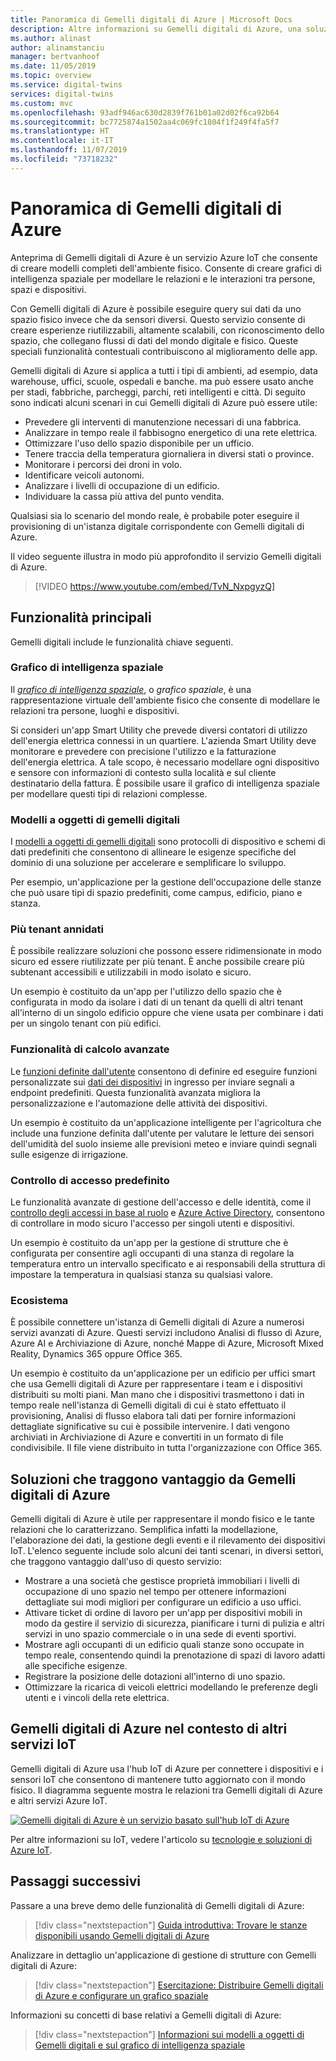 ```yaml
---
title: Panoramica di Gemelli digitali di Azure | Microsoft Docs
description: Altre informazioni su Gemelli digitali di Azure, una soluzione Azure IoT per l'intelligenza spaziale.
ms.author: alinast
author: alinamstanciu
manager: bertvanhoof
ms.date: 11/05/2019
ms.topic: overview
ms.service: digital-twins
services: digital-twins
ms.custom: mvc
ms.openlocfilehash: 93adf946ac630d2839f761b01a02d02f6ca92b64
ms.sourcegitcommit: bc7725874a1502aa4c069fc1804f1f249f4fa5f7
ms.translationtype: HT
ms.contentlocale: it-IT
ms.lasthandoff: 11/07/2019
ms.locfileid: "73718232"
---
```

# <a name="overview-of-azure-digital-twins"></a>Panoramica di Gemelli digitali di Azure

Anteprima di Gemelli digitali di Azure è un servizio Azure IoT che consente di creare modelli completi dell'ambiente fisico. Consente di creare grafici di intelligenza spaziale per modellare le relazioni e le interazioni tra persone, spazi e dispositivi.

Con Gemelli digitali di Azure è possibile eseguire query sui dati da uno spazio fisico invece che da sensori diversi. Questo servizio consente di creare esperienze riutilizzabili, altamente scalabili, con riconoscimento dello spazio, che collegano flussi di dati del mondo digitale e fisico. Queste speciali funzionalità contestuali contribuiscono al miglioramento delle app. 

Gemelli digitali di Azure si applica a tutti i tipi di ambienti, ad esempio, data warehouse, uffici, scuole, ospedali e banche. ma può essere usato anche per stadi, fabbriche, parcheggi, parchi, reti intelligenti e città. Di seguito sono indicati alcuni scenari in cui Gemelli digitali di Azure può essere utile:

- Prevedere gli interventi di manutenzione necessari di una fabbrica.
- Analizzare in tempo reale il fabbisogno energetico di una rete elettrica.
- Ottimizzare l'uso dello spazio disponibile per un ufficio.
- Tenere traccia della temperatura giornaliera in diversi stati o province.
- Monitorare i percorsi dei droni in volo.
- Identificare veicoli autonomi.
- Analizzare i livelli di occupazione di un edificio.
- Individuare la cassa più attiva del punto vendita.

Qualsiasi sia lo scenario del mondo reale, è probabile poter eseguire il provisioning di un'istanza digitale corrispondente con Gemelli digitali di Azure.

Il video seguente illustra in modo più approfondito il servizio Gemelli digitali di Azure.

> [!VIDEO https://www.youtube.com/embed/TvN_NxpgyzQ]

## <a name="key-capabilities"></a>Funzionalità principali

Gemelli digitali include le funzionalità chiave seguenti.

### <a name="spatial-intelligence-graph"></a>Grafico di intelligenza spaziale

Il [*grafico di intelligenza spaziale*](./concepts-objectmodel-spatialgraph.md#spatial-intelligence-graph), o *grafico spaziale*, è una rappresentazione virtuale dell'ambiente fisico che consente di modellare le relazioni tra persone, luoghi e dispositivi.

Si consideri un'app Smart Utility che prevede diversi contatori di utilizzo dell'energia elettrica connessi in un quartiere. L'azienda Smart Utility deve monitorare e prevedere con precisione l'utilizzo e la fatturazione dell'energia elettrica. A tale scopo, è necessario modellare ogni dispositivo e sensore con informazioni di contesto sulla località e sul cliente destinatario della fattura. È possibile usare il grafico di intelligenza spaziale per modellare questi tipi di relazioni complesse.

### <a name="digital-twin-object-models"></a>Modelli a oggetti di gemelli digitali

I [modelli a oggetti di gemelli digitali](./concepts-objectmodel-spatialgraph.md#digital-twins-object-models) sono protocolli di dispositivo e schemi di dati predefiniti che consentono di allineare le esigenze specifiche del dominio di una soluzione per accelerare e semplificare lo sviluppo.

Per esempio, un'applicazione per la gestione dell'occupazione delle stanze che può usare tipi di spazio predefiniti, come campus, edificio, piano e stanza.

### <a name="multiple-and-nested-tenants"></a>Più tenant annidati

È possibile realizzare soluzioni che possono essere ridimensionate in modo sicuro ed essere riutilizzate per più tenant. È anche possibile creare più subtenant accessibili e utilizzabili in modo isolato e sicuro.

Un esempio è costituito da un'app per l'utilizzo dello spazio che è configurata in modo da isolare i dati di un tenant da quelli di altri tenant all'interno di un singolo edificio oppure che viene usata per combinare i dati per un singolo tenant con più edifici.

### <a name="advanced-compute-capabilities"></a>Funzionalità di calcolo avanzate

Le [funzioni definite dall'utente](./concepts-user-defined-functions.md) consentono di definire ed eseguire funzioni personalizzate sui [dati dei dispositivi](./concepts-device-ingress.md) in ingresso per inviare segnali a endpoint predefiniti. Questa funzionalità avanzata migliora la personalizzazione e l'automazione delle attività dei dispositivi.

Un esempio è costituito da un'applicazione intelligente per l'agricoltura che include una funzione definita dall'utente per valutare le letture dei sensori dell'umidità del suolo insieme alle previsioni meteo e inviare quindi segnali sulle esigenze di irrigazione.

### <a name="built-in-access-control"></a>Controllo di accesso predefinito

Le funzionalità avanzate di gestione dell'accesso e delle identità, come il [controllo degli accessi in base al ruolo](./security-role-based-access-control.md) e [Azure Active Directory](./security-authenticating-apis.md), consentono di controllare in modo sicuro l'accesso per singoli utenti e dispositivi.

Un esempio è costituito da un'app per la gestione di strutture che è configurata per consentire agli occupanti di una stanza di regolare la temperatura entro un intervallo specificato e ai responsabili della struttura di impostare la temperatura in qualsiasi stanza su qualsiasi valore.

### <a name="ecosystem"></a>Ecosistema

È possibile connettere un'istanza di Gemelli digitali di Azure a numerosi servizi avanzati di Azure. Questi servizi includono Analisi di flusso di Azure, Azure AI e Archiviazione di Azure, nonché Mappe di Azure, Microsoft Mixed Reality, Dynamics 365 oppure Office 365.

Un esempio è costituito da un'applicazione per un edificio per uffici smart che usa Gemelli digitali di Azure per rappresentare i team e i dispositivi distribuiti su molti piani. Man mano che i dispositivi trasmettono i dati in tempo reale nell'istanza di Gemelli digitali di cui è stato effettuato il provisioning, Analisi di flusso elabora tali dati per fornire informazioni dettagliate significative su cui è possibile intervenire. I dati vengono archiviati in Archiviazione di Azure e convertiti in un formato di file condivisibile. Il file viene distribuito in tutta l'organizzazione con Office 365.

## <a name="solutions-that-benefit-from-azure-digital-twins"></a>Soluzioni che traggono vantaggio da Gemelli digitali di Azure

Gemelli digitali di Azure è utile per rappresentare il mondo fisico e le tante relazioni che lo caratterizzano. Semplifica infatti la modellazione, l'elaborazione dei dati, la gestione degli eventi e il rilevamento dei dispositivi IoT. L'elenco seguente include solo alcuni dei tanti scenari, in diversi settori, che traggono vantaggio dall'uso di questo servizio:

* Mostrare a una società che gestisce proprietà immobiliari i livelli di occupazione di uno spazio nel tempo per ottenere informazioni dettagliate sui modi migliori per configurare un edificio a uso uffici.
* Attivare ticket di ordine di lavoro per un'app per dispositivi mobili in modo da gestire il servizio di sicurezza, pianificare i turni di pulizia e altri servizi in uno spazio commerciale o in una sede di eventi sportivi.
* Mostrare agli occupanti di un edificio quali stanze sono occupate in tempo reale, consentendo quindi la prenotazione di spazi di lavoro adatti alle specifiche esigenze.
* Registrare la posizione delle dotazioni all'interno di uno spazio.
* Ottimizzare la ricarica di veicoli elettrici modellando le preferenze degli utenti e i vincoli della rete elettrica.

## <a name="azure-digital-twins-in-the-context-of-other-iot-services"></a>Gemelli digitali di Azure nel contesto di altri servizi IoT

Gemelli digitali di Azure usa l'hub IoT di Azure per connettere i dispositivi e i sensori IoT che consentono di mantenere tutto aggiornato con il mondo fisico. Il diagramma seguente mostra le relazioni tra Gemelli digitali di Azure e altri servizi Azure IoT.

[![Gemelli digitali di Azure è un servizio basato sull'hub IoT di Azure](media/overview/azure-digital-twins-in-iot-ecosystem.png)](media/overview/azure-digital-twins-in-iot-ecosystem.png#lightbox)

Per altre informazioni su IoT, vedere l'articolo su [tecnologie e soluzioni di Azure IoT](../iot-fundamentals/iot-services-and-technologies.md).

## <a name="next-steps"></a>Passaggi successivi

Passare a una breve demo delle funzionalità di Gemelli digitali di Azure:

>[!div class="nextstepaction"]
>[Guida introduttiva: Trovare le stanze disponibili usando Gemelli digitali di Azure](./quickstart-view-occupancy-dotnet.md)

Analizzare in dettaglio un'applicazione di gestione di strutture con Gemelli digitali di Azure:

>[!div class="nextstepaction"]
>[Esercitazione: Distribuire Gemelli digitali di Azure e configurare un grafico spaziale](./tutorial-facilities-setup.md)

Informazioni su concetti di base relativi a Gemelli digitali di Azure:

>[!div class="nextstepaction"]
>[Informazioni sui modelli a oggetti di Gemelli digitali e sul grafico di intelligenza spaziale](./concepts-objectmodel-spatialgraph.md)